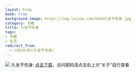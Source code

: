 ```yaml
---
layout: blog
book: true
background-image: https://img.locyoo.com/book久坐不伤身.jpg
category: 书籍
title: 久坐不伤身
tags:
- 书籍
- 生活
redirect_from:
  - /2024/03/久坐不伤身/
---
```

![](https://img.locyoo.com/book久坐不伤身.jpg)
久坐不伤身: <a name = "ref1" href="https://089m.com/f/50983618-1314471194-0e628b?p=3619">点击下载</a>，访问密码请点击右上方“关于”自行查看